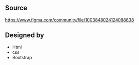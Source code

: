 ## Source
https://www.figma.com/community/file/1003848024124088838

## Designed by

 - Html
 - css
 - Bootstrap